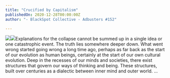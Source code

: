 ```yaml
---
title: "Crucified by Capitalism"
publishedOn: 2020-12-28T00:00:00Z
author: "- BlackSpot Collective - Adbusters #152"

---
```


![](/images/articles/5fea4aec9cc80b45369671a6_crucified_by_capitalism_450x591_1.jpg)![](/images/articles/5fea4af9489ca9940e53378a_dec_18_330x150_1.gif)Explanations for the collapse cannot be summed up in a single idea or one catastrophic event. The truth lies somewhere deeper down. What went wrong started going wrong a long time ago, perhaps as far back as the start of our evolution as human beings, certainly at the start of our own cultural evolution. Deep in the recesses of our minds and societies, there exist structures that govern our ways of thinking and being. These structures, built over centuries as a dialectic between inner mind and outer world. ...